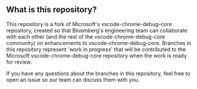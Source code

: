 ## What is this repository?

This repository is a fork of Microsoft's vscode-chrome-debug-core repository, created so that Bloomberg's
engineering team can collaborate with each other (and the rest of the vscode-chrome-debug-core community)
on enhancements to vscode-chrome-debug-core. Branches in this repository represent 'work in progress' that
will be contributed to the Microsoft vscode-chrome-debug-core repository when the work is ready for review.

If you have any questions about the branches in this repository, feel free to open an issue
so our team can discuss them with you.
